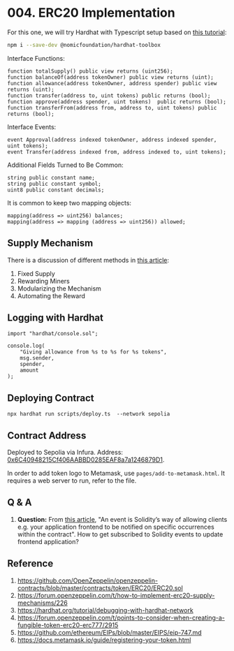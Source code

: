 # 004. ERC20 Implementation

For this one, we will try Hardhat with Typescript setup based on [this tutorial](https://hardhat.org/hardhat-runner/docs/guides/typescript):

```bash
npm i --save-dev @nomicfoundation/hardhat-toolbox

```

Interface Functions:

```solidity
function totalSupply() public view returns (uint256);
function balanceOf(address tokenOwner) public view returns (uint);
function allowance(address tokenOwner, address spender) public view returns (uint);
function transfer(address to, uint tokens) public returns (bool);
function approve(address spender, uint tokens)  public returns (bool);
function transferFrom(address from, address to, uint tokens) public returns (bool);
```

Interface Events:

```solidity
event Approval(address indexed tokenOwner, address indexed spender, uint tokens);
event Transfer(address indexed from, address indexed to, uint tokens);
```

Additional Fields Turned to Be Common:

```solidity
string public constant name;
string public constant symbol;
uint8 public constant decimals;
```

It is common to keep two mapping objects:

```solidity
mapping(address => uint256) balances;
mapping(address => mapping (address => uint256)) allowed;
```

## Supply Mechanism

There is a discussion of different methods in [this article](https://forum.openzeppelin.com/t/how-to-implement-erc20-supply-mechanisms/226): 

1. Fixed Supply
1. Rewarding Miners
1. Modularizing the Mechanism
1. Automating the Reward

## Logging with Hardhat

```
import "hardhat/console.sol";

console.log(
    "Giving allowance from %s to %s for %s tokens",
    msg.sender,
    spender,
    amount
);
```

## Deploying Contract

`npx hardhat run scripts/deploy.ts  --network sepolia`

## Contract Address

Deployed to Sepolia via Infura. Address:  [0x6C40948215Cf406AABBD0285EAF8a7a1246879D1](https://sepolia.etherscan.io/address/0x6c40948215cf406aabbd0285eaf8a7a1246879d1).

In order to add token logo to Metamask, use `pages/add-to-metamask.html`. It requires a web server to run, refer to the file.

## Q & A

1. **Question:** From [this article](https://www.toptal.com/ethereum/create-erc20-token-tutorial), "An event is Solidity’s way of allowing clients e.g. your application frontend to be notified on specific occurrences within the contract". How to get subscribed to Solidity events to update frontend application?

## Reference

1. https://github.com/OpenZeppelin/openzeppelin-contracts/blob/master/contracts/token/ERC20/ERC20.sol
1. https://forum.openzeppelin.com/t/how-to-implement-erc20-supply-mechanisms/226
1. https://hardhat.org/tutorial/debugging-with-hardhat-network
1. https://forum.openzeppelin.com/t/points-to-consider-when-creating-a-fungible-token-erc20-erc777/2915
1. https://github.com/ethereum/EIPs/blob/master/EIPS/eip-747.md
1. https://docs.metamask.io/guide/registering-your-token.html